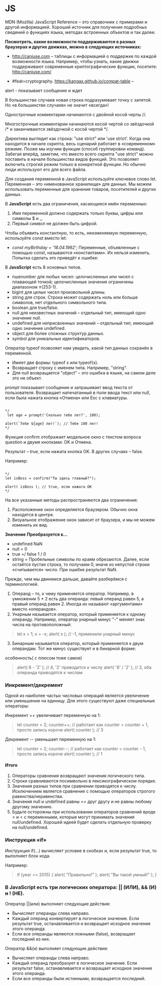 # JS

MDN (Mozilla) JavaScript Reference – это справочник с примерами и другой информацией. Хороший источник для получения подробных сведений о функциях языка, методах встроенных объектов и так далее.


**Посмотреть, какие возможности поддерживаются в разных браузерах и других движках, можно в следующих источниках:**

- http://caniuse.com – таблицы с информацией о поддержке по каждой возможности языка. Например, чтобы узнать, какие движки поддерживают современные криптографические функции, посетите: http://caniuse.com/

- #feat=cryptography.
https://kangax.github.io/compat-table –



alert - показывает сообщение и ждет

В большинстве случаев новая строка подразумевает точку с запятой. Но «в большинстве случаев» не значит «всегда»!

Однострочные комментарии начинаются с двойной косой черты //.

Многострочные комментарии начинаются косой чертой со звёздочкой /* и заканчиваются звёздочкой с косой чертой */.

Директива выглядит как строка: "use strict" или 'use strict'. Когда она находится в начале скрипта, весь сценарий работает в «современном» режиме.
Позже мы изучим функции (способ группировки команд). Забегая вперёд, заметим, что вместо всего скрипта "use strict" можно поставить в начале большинства видов функций. Это позволяет включить строгий режим только в конкретной функции. Но обычно люди используют его для всего файла.

Для создания переменной в JavaScript используйте ключевое слово let.
Переменная – это «именованное хранилище» для данных. Мы можем использовать переменные для хранения товаров, посетителей и других данных.

В **JavaScript** есть два ограничения, касающиеся имён переменных:

1. Имя переменной должно содержать только буквы, цифры или символы $ и _.
2. Первый символ не должен быть цифрой.


Чтобы объявить константную, то есть, неизменяемую переменную, используйте const вместо let:
- *const myBirthday = '18.04.1982';*
Переменные, объявленные с помощью const, называются «константами». Их нельзя изменить. Попытка сделать это приведёт к ошибке:


В **JavaScript** есть 8 основных типов.

* пшеnumber для любых чисел: целочисленных или чисел с плавающей точкой; целочисленные значения ограничены диапазоном ±(253-1).
*  bigint для целых чисел произвольной длины.
*  string для строк. Строка может содержать ноль или больше символов, нет отдельного символьного типа.
*  boolean для true/false.
*  null для неизвестных значений – отдельный тип, имеющий одно значение null.
*  undefined для неприсвоенных значений – отдельный тип, имеющий одно значение undefined.
*  object для более сложных структур данных.
*  symbol для уникальных идентификаторов.

 Оператор typeof позволяет нам увидеть, какой тип данных сохранён в переменной. 

* Имеет две формы: typeof x или typeof(x).
* Возвращает строку с именем типа. Например, "string".
* Для null возвращается "object" – это ошибка в языке, на самом деле это не объект.

*prompt*
показывает сообщение и запрашивает ввод текста от пользователя. Возвращает напечатанный в поле ввода текст или null, если была нажата кнопка «Отмена» или Esc с клавиатуры.

~~~

*/
 let age = prompt('Сколько тебе лет?', 100);

alert(`Тебе ${age} лет!`); // Тебе 100 лет! 
*/
~~~


Функция confirm отображает модальное окно с текстом вопроса question и двумя кнопками: OK и Отмена.

Результат – true, если нажата кнопка OK. В других случаях – false.

Например:

~~~

*/
let isBoss = confirm("Ты здесь главный?");

alert( isBoss ); // true, если нажата OK
*/

~~~

На все указанные методы распространяются два ограничения:

1. Расположение окон определяется браузером. Обычно окна находятся в центре.
2. Визуальное отображение окон зависит от браузера, и мы не можем изменить их вид.



**Значение**	**Преобразуется в…**

- undefined	NaN
- null =	0
- true =/ false	1 / 0
- string =	Пробельные символы по краям обрезаются. Далее, если остаётся пустая строка, то получаем 0, иначе из непустой строки «считывается» число. При ошибке результат NaN.


Прежде, чем мы двинемся дальше, давайте разберёмся с терминологией.

1. Операнд – то, к чему применяется оператор. Например, в умножении 5 * 2 есть два операнда: левый операнд равен 5, а правый операнд равен 2. Иногда их называют «аргументами» вместо «операндов».
2. Унарным называется оператор, который применяется к одному операнду. Например, оператор унарный минус "-" меняет знак числа на противоположный:
>let x = 1;
>x = -x;
>alert( x ); // -1, применили унарный минус

3. Бинарным называется оператор, который применяется к двум операндам. Тот же минус существует и в бинарной форме:

особенность( с плюсом тоже самое)
>alert( 6 - '2' ); // 4, '2' приводится к числу
>alert( '6' / '2' ); // 3, оба операнда приводятся к числам

### Инкремент/декремент
Одной из наиболее частых числовых операций является увеличение или уменьшение на единицу.
Для этого существуют даже специальные операторы:

Инкремент ++ увеличивает переменную на 1:
>let counter = 2;
>counter++;        // работает как counter = counter + 1, просто запись короче
>alert( counter ); // 3

Декремент -- уменьшает переменную на 1:
>let counter = 2;
>counter--;        // работает как counter = counter - 1, просто запись короче
>alert( counter ); // 1


#### Итого
1. Операторы сравнения возвращают значения логического типа.
2. Строки сравниваются посимвольно в лексикографическом порядке.
3. Значения разных типов при сравнении приводятся к числу. Исключением является сравнение с помощью операторов строгого равенства/неравенства.
4. Значения null и undefined равны == друг другу и не равны любому другому значению.
5. Будьте осторожны при использовании операторов сравнений вроде > и < с переменными, которые могут принимать значения null/undefined. Хорошей идеей будет сделать отдельную проверку на null/undefined.

### Инструкция «if»
Инструкция if(...) вычисляет условие в скобках и, если результат true, то выполняет блок кода.

Например:

>if (year == 2015) *{*
  >alert( "Правильно!" );
  >alert( "Вы такой умный!" );
>*}*

### В JavaScript есть три логических оператора: **|| (ИЛИ), && (И) и ! (НЕ)**.

Оператор ||(или) выполняет следующие действия:

+ Вычисляет операнды слева направо.
+ Каждый операнд конвертирует в логическое значение. Если результат true, останавливается и возвращает исходное значение этого операнда.
+ Если все операнды являются ложными (false), возвращает последний из них.

Оператор &&(и) выполняет следующие действия:

+ Вычисляет операнды слева направо.
+ Каждый операнд преобразует в логическое значение. Если результат false, останавливается и возвращает исходное значение этого операнда.
+ Если все операнды были истинными, возвращается последний.
